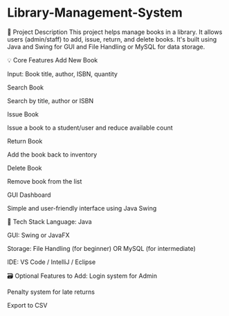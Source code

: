 # Library-Management-System
🔧 Project Description
This project helps manage books in a library. It allows users (admin/staff) to add, issue, return, and delete books. It's built using Java and Swing for GUI and File Handling or MySQL for data storage.

💡 Core Features
Add New Book

Input: Book title, author, ISBN, quantity

Search Book

Search by title, author or ISBN

Issue Book

Issue a book to a student/user and reduce available count

Return Book

Add the book back to inventory

Delete Book

Remove book from the list

GUI Dashboard

Simple and user-friendly interface using Java Swing

🧰 Tech Stack
Language: Java

GUI: Swing or JavaFX

Storage: File Handling (for beginner) OR MySQL (for intermediate)

IDE: VS Code / IntelliJ / Eclipse

🗃️ Optional Features to Add:
Login system for Admin

Penalty system for late returns

Export to CSV


